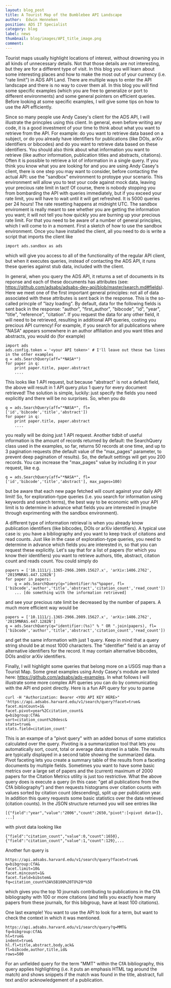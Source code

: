 ```yaml
---
layout: blog_post
title: A Tourist Map of the Bumblebee API Landscape
author:  Edwin Henneken
position: ADS IT Specialist
category: blog
label: news
thumbnail: blog/images/API_title_image.png
comment:
---
```


Tourist maps usually highlight locations of interest, without drowning you in all kinds of unnecessary details. Not that those details are not interesting, but they are for a different type of visit. In this blog you will learn about some interesting places and how to make the most out of your currency (i.e. "rate limit") in ADS API Land. There are multiple ways to enter the API landscape and there is no way to cover them all. In this blog you will find some specific examples (which you are free to generalize or port to different environments) and some general pointers on efficient queries. Before looking at some specific examples, I will give some tips on how to use the API efficiently.

Since so many people use Andy Casey's client for the ADS API, I will illustrate the princples using this client. In general, even before writing any code, it is a good investment of your time to think about what you want to retrieve from the API. For example: do you want to retrieve data based on a subject, or do you already have identifiers for publications (like DOIs, arXiv identifiers or bibcodes) and do you want to retrieve data based on these identifiers. You should also think about what information you want to retrieve (like author information, publication titles and abstracts, citations). Often it is possible to retrieve a lot of information in a single query. If you think you know what you are looking for and you are using Andy Casey's client, there is one step you may want to consider, before contacting the actual API: use the "sandbox" environment to protoype your scenario. This environment will allow you to test your code against mock data, leaving your precious rate limit in tact! Of course, there is nobody stopping you from bombarding the API with queries immediately, but if you exceed your rate limit, you will have to wait until it will get refreshed. It is 5000 queries per 24 hours! The rate resetting happens at midnight UTC. The sandbox enviroment is really meant to see whether you are getting the information you want; it will not tell you how quickly you are burning up your precious rate limit. For that you need to be aware of a number of general principles, which I will come to in a moment. First a sketch of how to use the sandbox environment. Once you have installed the client, all you need to do is write a script that imports the client like

    import ads.sandbox as ads

which will give you access to all of the functionality of the regular API client, but when it executes queries, instead of contacting the ADS API, it runs these queries against stub data, included with the client. 

In general, when you query the ADS API, it returns a set of documents in its reponse and each of these documents has attributes (see: https://github.com/adsabs/adsabs-dev-api/blob/master/search.md#fields). Here we meet one of the first important general principles: not all of data associated with these attributes is sent back in the response. This is the so-called princple of "lazy loading". By default, data for the following fields is sent back in the response: "author", "first_author", "bibcode", "id", "year", "title", "reference", "citation". If you request the data for any other field, it will need to be retrieved, resulting in additional API queries, costing you precious API currency! For example, if you search for all publications where "NASA" appears somewhere in an author affiliation and you want titles and abstracts, you would do (for example)

    import ads
	ads.config.token = '<your API token>' # I'll leave out these two lines in the other examples
	q = ads.SearchQuery(aff="*NASA*")
	for paper in q:
	    print paper.title, paper.abstract
	    ....
		
This looks like 1 API request, but because "abstract" is not a default field, the above will result in 1 API query *plus* 1 query for every document retrieved! The solution is simple, luckily: just specify the fields you need explicitly and there will be no surprises. So, when you do

	q = ads.SearchQuery(aff="*NASA*", fl=['id','bibcode','title','abstract'])
	for paper in q:
	    print paper.title, paper.abstract
	    ....
		
you really will be doing just 1 API request. Another tidbit of useful information is the amount of records returned by default: the SearchQuery class used in the examples, so far, returns 50 records at one time, and up to 3 pagination requests (the default value of the "max_pages" parameter, to prevent deep pagination of results). So, the default settings will get you 200 records. You can increase the "max_pages" value by including it in your request, like e.g.

    q = ads.SearchQuery(aff="*NASA*", fl=['id','bibcode','title','abstract'], max_pages=100)

but be aware that each new page fetched will count against your daily API limit! So, for exploration-type queries (i.e. you search for information using keywords and search terms), the best way to be economic with your API limit is to determine in advance what fields you are interested in (maybe through exprimenting with the sandbox environment).

A different type of information retrieval is when you already know publication identifiers (like bibcodes, DOIs or arXiv identifiers). A typical use case is: you have a bibliography and you want to keep track of citations and read counts. Just like in the case of exploration-type queries, you need to determine in advance which fields you are interested in, so that you can request these explicitly. Let's say that for a list of papers (for which you know their identifiers) you want to retrieve authors, title, abstract, citation count and reads count. You could simply do

	papers = ['10.1111/j.1365-2966.2009.15627.x', 'arXiv:1406.2762', '2015MNRAS.447.1282N']
	for paper in papers:
	    q = ads.SearchQuery(q="identifier:%s"%paper, fl=['bibcode','author','title','abstract','citation_count','read_count'])
		... [do something with the information retrieved]
		
and see your precious rate limit be decreased by the number of papers. A much more efficient way would be

	papers = ['10.1111/j.1365-2966.2009.15627.x', 'arXiv:1406.2762', '2015MNRAS.447.1282N']
	q = ads.SearchQuery(q="identifier:(%s)" % " OR ".join(papers), fl=['bibcode','author','title','abstract','citation_count','read_count'])
	
and get the same information with just 1 query. Keep in mind that a query string should be at most 1000 characters. The "identifier" field is an array of alternative identifiers for the record. It may contain alternative bibcodes, DOIs and/or arXiv identifiers. 

Finally, I will highlight some queries that belong more on a USGS map than a Tourist Map. Some great examples using Andy Casey's module are listed here: https://github.com/adsabs/ads-examples. In what follows I will illustrate some more complex API queries you can do by communicating with the API end point directly. Here is a fun API query for you to parse

    curl -H "Authorization: Bearer <YOU API KEY HERE>" 'https://api.adsabs.harvard.edu/v1/search/query?facet=true&
	facet.minCount=1&
	facet.pivot=year%2Ccitation_count&
	q=bibgroup:CfA&
	sort=citation_count%20desc&
	stats=true&
	stats.field=citation_count'

This is an exampe of a "pivot query" with an added bonus of some statistics calculated over the query. Pivoting is a summarization tool that lets you automatically sort, count, total or average data stored in a table. The results are typically displayed in a second table showing the summarized data. Pivot faceting lets you create a summary table of the results from a faceting documents by multiple fields. Sometimes you want to have some basic metrics over a large set of papers and the (current) maximum of 2000 papers for the Citation Metrics utility is just too restrictive. What the above query does is execute a query (in this case: "get all publications from the CfA bibliography") and then requests histograms over citation counts with values sorted by citation count (descending), split up per publication year. In addition this query requests some basic statistics over the data retrieved (citation counts). In the JSON structure returned you will see entries like

    [{"field":"year","value":"2006","count":2650,"pivot":[<pivot data>]}, ...]

with pivot data looking like

    {"field":"citation_count","value":0,"count":1650},{"field":"citation_count","value":1,"count":129},...

Another fun query is

    https://api.adsabs.harvard.edu/v1/search/query?facet=true&
	q=bibgroup:CfA&
	facet.limit=10&
	facet.mincount=1&
	facet.field=bibstem&
	fq=citation_count%3A%5B100%20TO%20*%5D

which gives you the top 10 journals contributing to publications in the CfA bibliography with 100 or more citations (and tells you exactly how many papers from these journals, for this bibgroup, have at least 100 citations).

One last example! You want to use the API to look for a term, but want to check the context in which it was mentioned. 

    https://api.adsabs.harvard.edu/v1/search/query?q=MMT&
	fq=bibgroup:CfA&
	hl=true&
	indent=true&
	hl.fl=title,abstract,body,ack&
	fl=bibcode,author,title,id&
	rows=500

For an unfielded query for the term "MMT" within the CfA bibliography, this query applies highlighting (i.e. it puts an emphasis HTML tag around the match) and shows snippets if the match was found in the title, abstract, full text and/or acknowledgement of a publication.